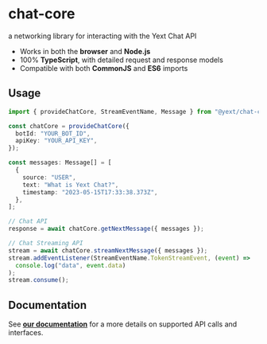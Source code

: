 # chat-core

a networking library for interacting with the Yext Chat API

- Works in both the **browser** and **Node.js**
- 100% **TypeScript**, with detailed request and response models
- Compatible with both **CommonJS** and **ES6** imports

## Usage

```typescript
import { provideChatCore, StreamEventName, Message } from "@yext/chat-core";

const chatCore = provideChatCore({
  botId: "YOUR_BOT_ID",
  apiKey: "YOUR_API_KEY",
});

const messages: Message[] = [
  {
    source: "USER",
    text: "What is Yext Chat?",
    timestamp: "2023-05-15T17:33:38.373Z",
  },
];

// Chat API
response = await chatCore.getNextMessage({ messages });

// Chat Streaming API
stream = await chatCore.streamNextMessage({ messages });
stream.addEventListener(StreamEventName.TokenStreamEvent, (event) =>
  console.log("data", event.data)
);
stream.consume();
```

## Documentation

See **[our documentation](./docs/chat-core.md)** for a more details on supported API calls and interfaces.
